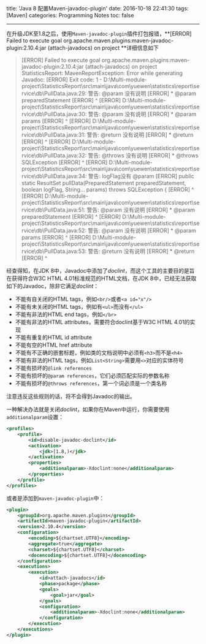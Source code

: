 title: 'Java 8 配置Maven-javadoc-plugin'
date: 2016-10-18 22:41:30
tags: [Maven]
categories: Programming Notes
toc: false

---

在升级JDK至1.8之后，使用`Maven-javadoc-plugin`插件打包报错，**[ERROR] Failed to execute goal org.apache.maven.plugins:maven-javadoc-plugin:2.10.4:jar (attach-javadocs) on project
**详细信息如下

>[ERROR] Failed to execute goal org.apache.maven.plugins:maven-javadoc-plugin:2.10.4:jar (attach-javadocs) on project StatisticsReport: MavenReportException: Error while generating Javadoc:
[ERROR] Exit code: 1 - D:\Multi-module-project\StatisticsReport\src\main\java\com\yuewen\statistics\report\service\db\PullData.java:29: 警告: @param 没有说明
[ERROR] * @param preparedStatement
[ERROR] ^
[ERROR] D:\Multi-module-project\StatisticsReport\src\main\java\com\yuewen\statistics\report\service\db\PullData.java:30: 警告: @param 没有说明
[ERROR] * @param params
[ERROR] ^
[ERROR] D:\Multi-module-project\StatisticsReport\src\main\java\com\yuewen\statistics\report\service\db\PullData.java:31: 警告: @return 没有说明
[ERROR] * @return
[ERROR] ^
[ERROR] D:\Multi-module-project\StatisticsReport\src\main\java\com\yuewen\statistics\report\service\db\PullData.java:32: 警告: @throws 没有说明
[ERROR] * @throws SQLException
[ERROR] ^
[ERROR] D:\Multi-module-project\StatisticsReport\src\main\java\com\yuewen\statistics\report\service\db\PullData.java:34: 警告: logFlag没有 @param
[ERROR] public static ResultSet pullData(PreparedStatement preparedStatement, boolean logFlag, String... params) throws SQLException {
[ERROR] ^
[ERROR] D:\Multi-module-project\StatisticsReport\src\main\java\com\yuewen\statistics\report\service\db\PullData.java:51: 警告: @param 没有说明
[ERROR] * @param preparedStatement
[ERROR] ^
[ERROR] D:\Multi-module-project\StatisticsReport\src\main\java\com\yuewen\statistics\report\service\db\PullData.java:52: 警告: @param 没有说明
[ERROR] * @param params
[ERROR] ^
[ERROR] D:\Multi-module-project\StatisticsReport\src\main\java\com\yuewen\statistics\report\service\db\PullData.java:53: 警告: @return 没有说明
[ERROR] * @return
[ERROR] ^

经查得知，在JDK 8中，Javadoc中添加了*doclint*，而这个工具的主要目的是旨在获得符合W3C HTML 4.01标准规范的HTML文档，在JDK 8中，已经无法获取如下的Javadoc，除非它满足*doclint*：
* 不能有自关闭的HTML tags，例如`<br/>`或者`<a id="x"/>`
* 不能有未关闭的HTML tags，例如有`<ul>`而没有`</ul>`
* 不能有非法的HTML end tags，例如`</br>`
* 不能有非法的HTML attributes，需要符合doclint基于W3C HTML 4.01的实现
* 不能有重复的HTML id attribute
* 不能有空的HTML href attribute
* 不能有不正确的嵌套标题，例如类的文档说明中必须有`<h3>`而不是`<h4>`
* 不能有非法的HTML tags，例如`List<String>`需要用`<>`对应的实体符号
* 不能有损坏的`@link references`
* 不能有损坏的`@param references`，它们必须匹配实际的参数名称
* 不能有损坏的`@throws references`，第一个词必须是一个类名称

注意违反这些规则的话，将不会得到Javadoc的输出。

一种解决办法就是关闭*doclint*，如果你在Maven中运行，你需要使用`additionalparam`设置：
```xml
<profiles>
    <profile>
        <id>disable-javadoc-doclint</id>
        <activation>
            <jdk>[1.8,)</jdk>
        </activation>
        <properties>
            <additionalparam>-Xdoclint:none</additionalparam>
        </properties>
    </profile>
</profiles>
```
或者是添加到`maven-javadoc-plugin`中：
```xml
<plugin>
    <groupId>org.apache.maven.plugins</groupId>
    <artifactId>maven-javadoc-plugin</artifactId>
    <version>2.10.4</version>
    <configuration>
        <encoding>${chartset.UTF8}</encoding>
        <aggregate>true</aggregate>
        <charset>${chartset.UTF8}</charset>
        <docencoding>${chartset.UTF8}</docencoding>
    </configuration>
    <executions>
        <execution>
            <id>attach-javadocs</id>
            <phase>package</phase>
            <goals>
                <goal>jar</goal>
            </goals>
            <configuration>
                <additionalparam>-Xdoclint:none</additionalparam>
            </configuration>
        </execution>
    </executions>
</plugin>
```
